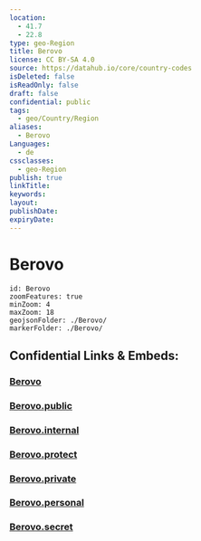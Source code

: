 ```yaml
---
location:
  - 41.7
  - 22.8
type: geo-Region
title: Berovo
license: CC BY-SA 4.0
source: https://datahub.io/core/country-codes
isDeleted: false
isReadOnly: false
draft: false
confidential: public
tags:
  - geo/Country/Region
aliases:
  - Berovo
Languages:
  - de
cssclasses:
  - geo-Region
publish: true
linkTitle:
keywords:
layout:
publishDate:
expiryDate:
---
```


# Berovo

```leaflet
id: Berovo
zoomFeatures: true 
minZoom: 4 
maxZoom: 18
geojsonFolder: ./Berovo/
markerFolder: ./Berovo/
```


## Confidential Links & Embeds: 

### [Berovo](/_Standards/Earth/Continent/Europe/Europe~South/Macedonia~North/Municipalities~Macedonia/Berovo.md) 

### [Berovo.public](/_public/Earth/Continent/Europe/Europe~South/Macedonia~North/Municipalities~Macedonia/Berovo.public.md) 

### [Berovo.internal](/_internal/Earth/Continent/Europe/Europe~South/Macedonia~North/Municipalities~Macedonia/Berovo.internal.md) 

### [Berovo.protect](/_protect/Earth/Continent/Europe/Europe~South/Macedonia~North/Municipalities~Macedonia/Berovo.protect.md) 

### [Berovo.private](/_private/Earth/Continent/Europe/Europe~South/Macedonia~North/Municipalities~Macedonia/Berovo.private.md) 

### [Berovo.personal](/_personal/Earth/Continent/Europe/Europe~South/Macedonia~North/Municipalities~Macedonia/Berovo.personal.md) 

### [Berovo.secret](/_secret/Earth/Continent/Europe/Europe~South/Macedonia~North/Municipalities~Macedonia/Berovo.secret.md)

